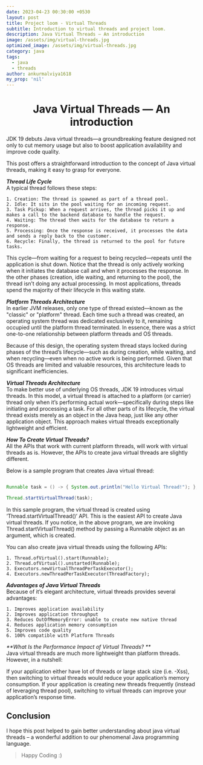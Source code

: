 ```yaml
---
date: 2023-04-23 00:30:00 +0530
layout: post
title: Project loom - Virtual Threads
subtitle: Introduction to virtual threads and project loom.
description: Java Virtual Threads — An introduction
image: /assets/img/virtual-threads.jpg
optimized_image: /assets/img/virtual-threads.jpg
category: java
tags:
  - java
  - threads
author: ankurmalviya1618
my_prop: 'nil'
---
```

<h1 style="text-align:center;"> 
Java Virtual Threads — An introduction 
</h1> 

JDK 19 debuts Java virtual threads—a groundbreaking feature designed not only to cut memory usage but also to boost application availability and improve code quality. 

This post offers a straightforward introduction to the concept of Java virtual threads, making it easy to grasp for everyone.

_**Thread Life Cycle**_ <br>
A typical thread follows these steps:

    1. Creation: The thread is spawned as part of a thread pool.
    2. Idle: It sits in the pool waiting for an incoming request.
    3. Task Pickup: When a request arrives, the thread picks it up and makes a call to the backend database to handle the request.
    4. Waiting: The thread then waits for the database to return a response.
    5. Processing: Once the response is received, it processes the data and sends a reply back to the customer.
    6. Recycle: Finally, the thread is returned to the pool for future tasks.

This cycle—from waiting for a request to being recycled—repeats until the application is shut down. 
Notice that the thread is only actively working when it initiates the database call and when it processes the response. 
In the other phases (creation, idle waiting, and returning to the pool), the thread isn’t doing any actual processing. 
In most applications, threads spend the majority of their lifecycle in this waiting state.

_**Platform Threads Architecture**_ <br>
In earlier JVM releases, only one type of thread existed—known as the "classic" or "platform" thread. 
Each time such a thread was created, an operating system thread was dedicated exclusively to it, remaining occupied until the platform thread terminated. 
In essence, there was a strict one-to-one relationship between platform threads and OS threads.

Because of this design, the operating system thread stays locked during phases of the thread’s lifecycle—such as during creation, while waiting, and when recycling—even when no active work is being performed. Given that OS threads are limited and valuable resources, this architecture leads to significant inefficiencies.

_**Virtual Threads Architecture**_ <br>
To make better use of underlying OS threads, JDK 19 introduces virtual threads. In this model, a virtual thread is attached to a platform (or carrier) thread only when it’s performing actual work—specifically during steps like initiating and processing a task. For all other parts of its lifecycle, the virtual thread exists merely as an object in the Java heap, just like any other application object. 
This approach makes virtual threads exceptionally lightweight and efficient.

_**How To Create Virtual Threads?**_ <br>
All the APIs that work with current platform threads, will work with virtual threads as is. However, the APIs to create java virtual threads are slightly different. 

Below is a sample program that creates Java virtual thread:

```java

Runnable task = () -> { System.out.println("Hello Virtual Thread!"); };

Thread.startVirtualThread(task);
```
In this sample program, the virtual thread is created using ‘Thread.startVirtualThread()‘ API. 
This is the easiest API to create Java virtual threads. If you notice, in the above program, we are invoking Thread.startVirtualThread() method by passing a Runnable object as an argument, which is created.

You can also create java virtual threads using the following APIs:

    1. Thread.ofVirtual().start(Runnable);
    2. Thread.ofVirtual().unstarted(Runnable);
    3. Executors.newVirtualThreadPerTaskExecutor();
    4. Executors.newThreadPerTaskExecutor(ThreadFactory);

_**Advantages of Java Virtual Threads**_ <br>
Because of it’s elegant architecture, virtual threads provides several advantages:

    1. Improves application availability
    2. Improves application throughput
    3. Reduces OutOfMemoryError: unable to create new native thread
    4. Reduces application memory consumption
    5. Improves code quality
    6. 100% compatible with Platform Threads

_**What Is the Performance Impact of Virtual Threads? **_ <br>
Java virtual threads are much more lightweight than platform threads. However, in a nutshell:

If your application either have lot of threads or large stack size (i.e. -Xss), then switching to virtual threads would reduce your application’s memory consumption.
If your application is creating new threads frequently (instead of leveraging thread pool), switching to virtual threads can improve your application’s response time.

## Conclusion

I hope this post helped to gain better understanding about java virtual threads – a wonderful addition to our phenomenal Java programming language.

> Happy Coding :)






